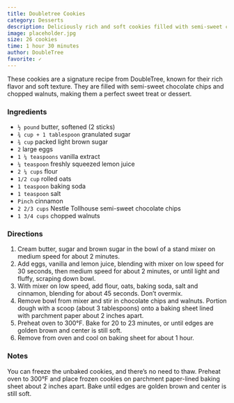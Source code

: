 ```yaml
---
title: Doubletree Cookies
category: Desserts
description: Deliciously rich and soft cookies filled with semi-sweet chocolate chips and chopped walnuts. Perfect for a sweet treat or dessert.
image: placeholder.jpg
size: 26 cookies
time: 1 hour 30 minutes
author: DoubleTree
favorite: ✓
---
```


These cookies are a signature recipe from DoubleTree, known for their rich flavor and soft texture. They are filled with semi-sweet chocolate chips and chopped walnuts, making them a perfect sweet treat or dessert.

### Ingredients

* `½ pound` butter, softened (2 sticks)
* `¾ cup + 1 tablespoon` granulated sugar
* `¾ cup` packed light brown sugar
* `2` large eggs
* `1 ¼ teaspoons` vanilla extract
* `¼ teaspoon` freshly squeezed lemon juice
* `2 ¼ cups` flour
* `1/2 cup` rolled oats
* `1 teaspoon` baking soda
* `1 teaspoon` salt
* `Pinch` cinnamon
* `2 2/3 cups` Nestle Tollhouse semi-sweet chocolate chips
* `1 3/4 cups` chopped walnuts

### Directions

1. Cream butter, sugar and brown sugar in the bowl of a stand mixer on medium speed for about 2 minutes.
2. Add eggs, vanilla and lemon juice, blending with mixer on low speed for 30 seconds, then medium speed for about 2 minutes, or until light and fluffy, scraping down bowl.
3. With mixer on low speed, add flour, oats, baking soda, salt and cinnamon, blending for about 45 seconds. Don’t overmix.
4. Remove bowl from mixer and stir in chocolate chips and walnuts. Portion dough with a scoop (about 3 tablespoons) onto a baking sheet lined with parchment paper about 2 inches apart.
5. Preheat oven to 300°F. Bake for 20 to 23 minutes, or until edges are golden brown and center is still soft.
6. Remove from oven and cool on baking sheet for about 1 hour.

### Notes

You can freeze the unbaked cookies, and there’s no need to thaw. Preheat oven to 300°F and place frozen cookies on parchment paper-lined baking sheet about 2 inches apart. Bake until edges are golden brown and center is still soft.